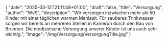 {
    "date": "2025-03-12T21:11:48+01:00",
    "draft": false,
    "title": "Versorgung",
    "author": "WvS",
    "description": "Wir versorgen inzwischen mehr als 50 Kinder mit einer täglichen warmen Mahlzeit. Für sauberes Trinkwasser sorgen wir bereits an mehreren Stellen in Kamerun durch den Bau von Brunnen. Die medizinische Versorgung unserer Kinder ist uns auch sehr wichtig.",
    "image": "/img/Versorgung/VersorgungTitle.jpg"
}

